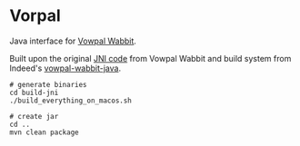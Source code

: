 Vorpal
====================
 
Java interface for [Vowpal Wabbit](https://github.com/JohnLangford/vowpal_wabbit/wiki).

Built upon the original [JNI code](https://github.com/JohnLangford/vowpal_wabbit/tree/master/java) from Vowpal Wabbit
and build system from Indeed's [vowpal-wabbit-java](https://github.com/indeedeng/vowpal-wabbit-java).

```
# generate binaries
cd build-jni
./build_everything_on_macos.sh

# create jar
cd ..
mvn clean package
```
